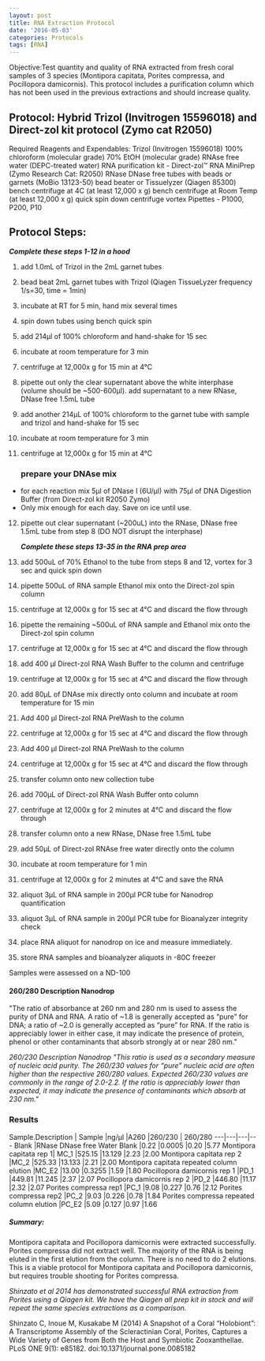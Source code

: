 ```yaml
---
layout: post
title: RNA Extraction Protocol
date: '2016-05-03'
categories: Protocols
tags: [RNA]
---
```


Objective:Test quantity and quality of RNA extracted from fresh coral samples of 3 species (Montipora capitata, Porites compressa, and Pocillopora damicornis). This protocol includes a purification column which has not been used in the previous extractions and should increase quality.


## Protocol: Hybrid Trizol (Invitrogen 15596018) and Direct-zol kit protocol  (Zymo cat R2050)


Required Reagents and Expendables:
    Trizol (Invitrogen 15596018)
    100% chloroform (molecular grade)
    70% EtOH (molecular grade)
    RNAse free water (DEPC-treated water)
    RNA purification kit - Direct-zol™ RNA MiniPrep (Zymo Research Cat: R2050)
    RNase DNase free tubes with beads or garnets (MoBio 13123-50)
    bead beater or Tissuelyzer (Qiagen 85300)
    bench centrifuge at 4C (at least 12,000 x g)
    bench centrifuge at Room Temp (at least 12,000 x g)
    quick spin down centrifuge
    vortex
    Pipettes - P1000, P200, P10

## Protocol Steps:
_**Complete these steps 1-12 in a hood**_

1. add 1.0mL of Trizol in the 2mL garnet tubes

2. bead beat 2mL garnet tubes with Trizol (Qiagen TissueLyzer frequency 1/s=30, time = 1min)

3. incubate at RT for 5 min, hand mix several times

4. spin down tubes using bench quick spin

5. add 214µl of 100% chloroform and hand-shake for 15 sec

6. incubate at room temperature for 3 min

7. centrifuge at 12,000x g for 15 min at 4°C

8. pipette out only the clear supernatant above the white interphase (volume should be ~500-600µl). add supernatant to a new RNase, DNase free 1.5mL tube

9. add another 214µL of 100% chloroform to the garnet tube with sample and trizol and hand-shake for 15 sec

10. incubate at room temperature for 3 min

11. centrifuge at 12,000x g for 15 min at 4°C



    ### prepare your DNAse mix 

* for each reaction mix 5µl of DNase I (6U/µl) with 75µl of DNA Digestion Buffer (from Direct-zol kit R2050 Zymo)
* Only mix enough for each day. Save on ice until use.




12. pipette out clear supernatant (~200uL) into the RNase, DNase free 1.5mL tube from step 8 (DO NOT disrupt the interphase)

    _**Complete these steps 13-35 in the RNA prep area**_

13. add 500uL of 70% Ethanol to the tube from steps 8 and 12, vortex for 3 sec and quick spin down

14. pipette 500uL of RNA sample Ethanol mix onto the Direct-zol spin column

15. centrifuge at 12,000x g for 15 sec at 4°C and discard the flow through

16. pipette the remaining ~500uL of RNA sample and Ethanol mix onto the Direct-zol spin column

17. centrifuge at 12,000x g for 15 sec at 4°C and discard the flow through

18. add 400 μl Direct-zol RNA Wash Buffer to the column and centrifuge

19. centrifuge at 12,000x g for 15 sec at 4°C and discard the flow through

20. add 80µL of DNAse mix directly onto column and incubate at room temperature for 15 min

21. Add 400 μl Direct-zol RNA PreWash to the column

22. centrifuge at 12,000x g for 15 sec at 4°C and discard the flow through

23. Add 400 μl Direct-zol RNA PreWash to the column
 
24. centrifuge at 12,000x g for 15 sec at 4°C and discard the flow through

25. transfer column onto new collection tube

26. add 700µL of Direct-zol RNA Wash Buffer onto column

27. centrifuge at 12,000x g for 2 minutes at 4°C and discard the flow through

28. transfer column onto a new RNase, DNase free 1.5mL tube

29. add 50µL of Direct-zol RNAse free water directly onto the column

30. incubate at room temperature for 1 min

31. centrifuge at 12,000x g for 2 minutes at 4°C and save the RNA

32. aliquot 3µL of RNA sample in 200µl PCR tube for Nanodrop quantification

33. aliquot 3µL of RNA sample in 200µl PCR tube for Bioanalyzer integrity check

34. place RNA aliquot for nanodrop on ice and measure immediately.

35. store RNA samples and bioanalyzer aliquots in -80C freezer

Samples were assessed on a ND-100

#### 260/280 Description Nanodrop
"The ratio of absorbance at 260 nm and 280 nm is used to assess the purity of DNA and RNA. A ratio of ~1.8 is generally accepted as “pure” for DNA; a ratio of ~2.0 is generally accepted as “pure” for RNA. If the ratio is appreciably lower in either case, it may indicate the presence of protein, phenol or other contaminants that absorb strongly at or near 280 nm."


_260/230 Description Nanodrop
"This ratio is used as a secondary measure of nucleic acid purity. The 260/230 values for “pure” nucleic acid are often higher than the respective 260/280 values. Expected 260/230 values are commonly in the range of 2.0-2.2. If the ratio is appreciably lower than expected, it may indicate the presence of contaminants which absorb at 230 nm."_

### Results

Sample.Description	| Sample	|ng/µl	|A260	|260/230	| 260/280
 ---|---|---|---
Blank |RNase DNase free Water	Blank	|0.22	|0.0005	|0.20	|5.77
Montipora capitata rep 1|	MC_1	|525.15	|13.129	|2.23	|2.00
Montipora capitata rep 2	|MC_2	|525.33	|13.133	|2.21	|2.00
Montipora capitata repeated column elution	|MC_E2	|13.00	|0.3255	|1.59	|1.80
Pocillopora damicornis rep 1	|PD_1	|449.81	|11.245	|2.37	|2.07
Pocillopora damicornis rep 2	|PD_2	|446.80	|11.17	|2.32	|2.07
Porites compressa rep1	|PC_1	|9.08	|0.227	|0.76	|2.12
Porites compressa rep2	|PC_2	|9.03	|0.226	|0.78	|1.84
Porites compressa repeated column elution	|PC_E2	|5.09	|0.127	|0.97	|1.66


##### Summary: 
Montipora capitata and Pocillopora damicornis were extracted successfully. Porites compressa did not extract well. The majority of the RNA is being eluted in the first elution from the column. There is no need to do 2 elutions. This is a viable protocol for Montipora capitata and Pocillopora damicornis, but requires trouble shooting for Porites compressa.

_Shinzato et al 2014 has demonstrated successful RNA extraction from Porites using a Qiagen kit. We have the Qiagen all prep kit in stock and will repeat the same species extractions as a comparison._

Shinzato C, Inoue M, Kusakabe M (2014) A Snapshot of a Coral “Holobiont”: A Transcriptome Assembly of the Scleractinian Coral, Porites, Captures a Wide Variety of Genes from Both the Host and Symbiotic Zooxanthellae. PLoS ONE 9(1): e85182. doi:10.1371/journal.pone.0085182
